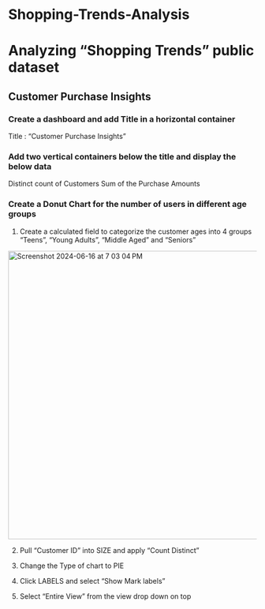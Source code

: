 # Shopping-Trends-Analysis

# Analyzing “Shopping Trends” public dataset


## Customer Purchase Insights

### Create a dashboard and add Title in a horizontal container
  Title : “Customer Purchase Insights” 

### Add two vertical containers below the title and display the below data
  Distinct count of Customers
  Sum of the Purchase Amounts

### Create a Donut Chart for the number of users in different age groups

  1. Create a calculated field to categorize the customer ages into 4 groups “Teens”, “Young Adults”, “Middle Aged” and “Seniors”

  <img width="584" alt="Screenshot 2024-06-16 at 7 03 04 PM" src="https://github.com/jeevareha/Shopping-Trends-Analysis/assets/32441508/a71deb67-de4d-4117-b0fa-24499f72d1c9">

  2. Pull “Customer ID” into SIZE and apply “Count Distinct”

  3. Change the Type of chart to PIE

  4. Click LABELS and select “Show Mark labels”

  5. Select “Entire View” from the view drop down on top


